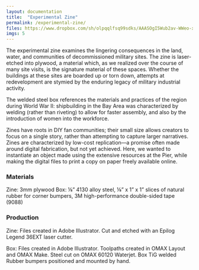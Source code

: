 ```yaml
---
layout: documentation
title:  "Experimental Zine"
permalink: /experimental-zine/
files: https://www.dropbox.com/sh/olpqqlfsq99sdks/AAASOgI5Wub2av-WWeo-xETIa?dl=0
imgs: 5
---
```


The experimental zine examines the lingering consequences in the land, water, and communities of decommissioned military sites. The zine is laser-etched into plywood, a material which, as we realized over the course of many site visits, is the signature material of these spaces. Whether the buildings at these sites are boarded up or torn down, attempts at redevelopment are stymied by the enduring legacy of military industrial activity.
 
The welded steel box references the materials and practices of the region during World War II: shipbuilding in the Bay Area was characterized by welding (rather than riveting) to allow for faster assembly, and also by the introduction of women into the workforce.
 
Zines have roots in DIY fan communities; their small size allows creators to focus on a single story, rather than attempting to capture larger narratives. Zines are characterized by low-cost replication—a promise often made around digital fabrication, but not yet achieved. Here, we wanted to instantiate an object made using the extensive resources at the Pier, while making the digital files to print a copy on paper freely available online.
 
### Materials

Zine: 3mm plywood
Box: ⅛” 4130 alloy steel, ⅛” x 1” x 1” slices of natural rubber for corner bumpers, 3M high-performance double-sided tape (9088)
 
### Production

Zine:  Files created in Adobe Illustrator. Cut and etched with an Epilog Legend 36EXT laser cutter.

Box: 
Files created in Adobe Illustrator.
Toolpaths created in OMAX Layout and OMAX Make.
Steel cut on OMAX 60120 Waterjet.
Box TiG welded
Rubber bumpers positioned and mounted by hand.
